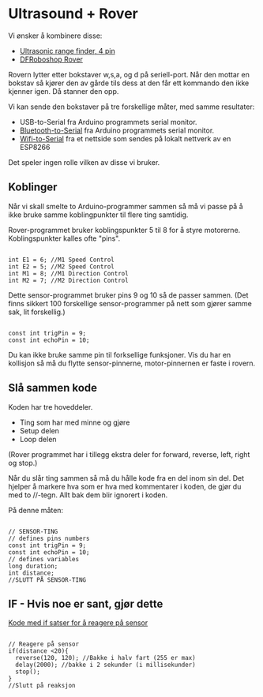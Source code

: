 # Ultrasound + Rover

Vi ønsker å kombinere disse:

* [Ultrasonic range finder, 4 pin](https://howtomechatronics.com/tutorials/arduino/ultrasonic-sensor-hc-sr04/)
* [DFRoboshop Rover](https://github.com/KubenKoder/Arduino/blob/master/Egna%20exempel/Rover/readme.md)

Rovern lytter etter bokstaver w,s,a, og d på seriell-port. Når den mottar en bokstav så kjører den av gårde tils dess at den får ett kommando den ikke kjenner igen. Då stanner den opp.

Vi kan sende den bokstaver på tre forskellige måter, med samme resultater:
* USB-to-Serial fra Arduino programmets serial monitor.
* [Bluetooth-to-Serial](https://github.com/KubenKoder/Arduino/blob/master/Egna%20exempel/Rover/readme.md#bluetooth) fra Arduino programmets serial monitor.
* [Wifi-to-Serial](https://github.com/KubenKoder/Arduino/blob/master/Egna%20exempel/Rover/readme.md#wifi-control-using-esp8266-onboard-web-server---now-working) fra et nettside som sendes på lokalt nettverk av en ESP8266

Det speler ingen rolle vilken av disse vi bruker.

## Koblinger

Når vi skall smelte to Arduino-programmer sammen så må vi passe på å ikke bruke samme koblingpunkter til flere ting samtidig. 

Rover-programmet bruker koblingspunkter 5 til 8 for å styre motorerne. Koblingspunkter kalles ofte "pins".

<code>
int E1 = 6; //M1 Speed Control
int E2 = 5; //M2 Speed Control
int M1 = 8; //M1 Direction Control
int M2 = 7; //M2 Direction Control
</code>

Dette sensor-programmet bruker pins 9 og 10 så de passer sammen. (Det finns sikkert 100 forskellige sensor-programmer på nett som gjører samme sak, lit forskellig.)

<code>
const int trigPin = 9;
const int echoPin = 10;
</code>

Du kan ikke bruke samme pin til forksellige funksjoner. Vis du har en kollisjon så må du flytte sensor-pinnerne, motor-pinnernen er faste i rovern. 

## Slå sammen kode

Koden har tre hoveddeler. 

* Ting som har med minne og gjøre
* Setup delen
* Loop delen

(Rover programmet har i tillegg ekstra deler for forward, reverse, left, right og stop.)

Når du slår ting sammen så må du hålle kode fra en del inom sin del. Det hjelper å markere hva som er hva med kommentarer i koden, de gjør du med to //-tegn. Allt bak dem blir ignorert i koden.

På denne måten:

<Code>
// SENSOR-TING
// defines pins numbers
const int trigPin = 9;
const int echoPin = 10;
// defines variables
long duration;
int distance;
//SLUTT PÅ SENSOR-TING
</Code>


## IF - Hvis noe er sant, gjør dette

[Kode med if satser for å reagere på sensor](ultrasound_rover/ultrasound_rover.ino)

<code>
// Reagere på sensor
if(distance <20){
  reverse(120, 120); //Bakke i halv fart (255 er max)
  delay(2000); //bakke i 2 sekunder (i millisekunder)
  stop();
}
//Slutt på reaksjon
                  </code>


